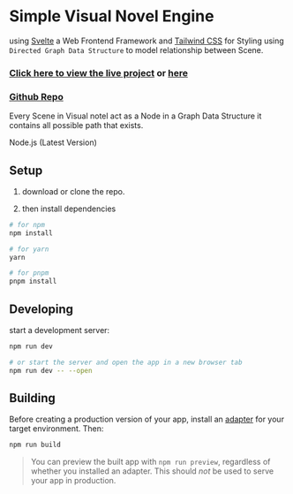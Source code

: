 # Simple Visual Novel Engine

using [Svelte](https://svelte.dev/) a Web Frontend Framework and [Tailwind CSS](https://tailwindcss.com/) for Styling using `Directed Graph Data Structure` to model relationship between Scene.

### [Click here to view the live project](https://vn-don.vercel.app/) or [here](https://vn-don.web.app/)

### [Github Repo](https://github.com/dongumayagay/Visual-Novel)

Every Scene in Visual notel act as a Node in a Graph Data Structure it contains all possible path that exists.

Node.js (Latest Version)

## Setup

1. download or clone the repo.

2. then install dependencies

```bash
# for npm
npm install

# for yarn
yarn

# for pnpm
pnpm install
```

## Developing

start a development server:

```bash
npm run dev

# or start the server and open the app in a new browser tab
npm run dev -- --open
```

## Building

Before creating a production version of your app, install an [adapter](https://kit.svelte.dev/docs#adapters) for your target environment. Then:

```bash
npm run build
```

> You can preview the built app with `npm run preview`, regardless of whether you installed an adapter. This should _not_ be used to serve your app in production.
